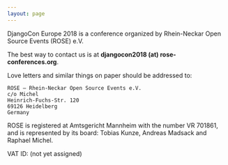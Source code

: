 ```yaml
---
layout: page
---
```


DjangoCon Europe 2018 is a conference organized by Rhein-Neckar Open Source Events (ROSE) e.V.

The best way to contact us is at **djangocon2018 (at) rose-conferences.org**.

Love letters and similar things on paper should be addressed to:

    ROSE – Rhein-Neckar Open Source Events e.V.
    c/o Michel
    Heinrich-Fuchs-Str. 120
    69126 Heidelberg
    Germany

ROSE is registered at Amtsgericht Mannheim with the number VR 701861, and is represented by its board:
Tobias Kunze, Andreas Madsack and Raphael Michel.

VAT ID: (not yet assigned)